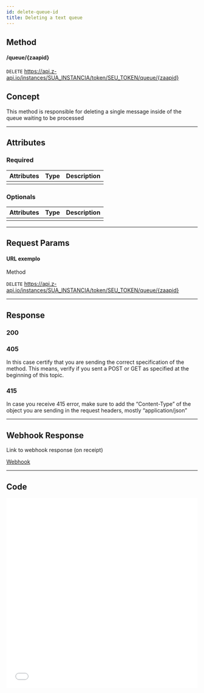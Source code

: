 ```yaml
---
id: delete-queue-id
title: Deleting a text queue
---
```


## Method

#### /queue/{zaapid}

`DELETE` https://api.z-api.io/instances/SUA_INSTANCIA/token/SEU_TOKEN/queue/{zaapid}

## Concept

This method is responsible for deleting a single message inside of the queue waiting to be processed 

---

## Attributes

### Required 

| Attributes| Type | Description |
| :-------- | :--: | :-------- |
|           |      |           |

### Optionals 

| Attributes | Type | Description |
| :-------- | :--: | :-------- |
|           |      |           |

---

## Request Params

#### URL exemplo

Method

`DELETE` https://api.z-api.io/instances/SUA_INSTANCIA/token/SEU_TOKEN/queue/{zaapid}

---

## Response

### 200

### 405

In this case certify that you are sending the correct specification of the method. This means, verify if you sent a POST or GET as specified at the beginning of this topic.

### 415

In case you receive 415 error, make sure to add the “Content-Type” of the object you are sending in the request headers, mostly “application/json”


---

## Webhook Response

Link to webhook response (on receipt)

[Webhook](../webhooks/on-message-received#response)

---

## Code

<iframe src="//api.apiembed.com/?source=https://raw.githubusercontent.com/Z-API/z-api-docs/main/json-examples/delete-queue-id.json&targets=all" frameborder="0" scrolling="no" width="100%" height="500px" seamless></iframe>
